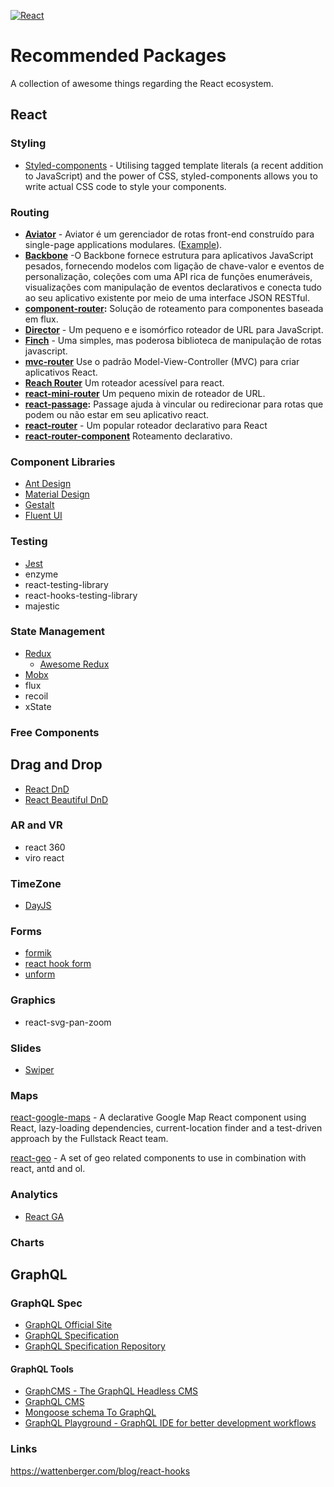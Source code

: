 [![React](https://img.shields.io/badge/react--blue?style=for-the-badge&logo=react&color=61dafb)](https://github.com/sindresorhus/awesome)

# Recommended Packages

A collection of awesome things regarding the React ecosystem.

## React

### Styling

- [Styled-components](https://github.com/styled-components/styled-components) - Utilising tagged template literals (a recent addition to JavaScript) and the power of CSS, styled-components allows you to write actual CSS code to style your components.

### Routing

- **[Aviator](https://github.com/swipely/aviator)** - Aviator é um gerenciador de rotas front-end construído para single-page applications modulares. ([Example](https://gist.github.com/hojberg/9549330)).
- **[Backbone](https://backbonejs.org/)** -O Backbone fornece estrutura para aplicativos JavaScript pesados, fornecendo modelos com ligação de chave-valor e eventos de personalização, coleções com uma API rica de funções enumeráveis, visualizações com manipulação de eventos declarativos e conecta tudo ao seu aplicativo existente por meio de uma interface JSON RESTful.
- **[component-router](https://github.com/in-flux/component-router):** Solução de roteamento para componentes baseada em flux.
- **[Director](https://github.com/flatiron/director)** - Um pequeno e e isomórfico roteador de URL para JavaScript.
- **[Finch](http://stoodder.github.io/finchjs/)** - Uma simples, mas poderosa biblioteca de manipulação de rotas javascript.
- **[mvc-router](https://github.com/rajeev-k/mvc-router)** Use o padrão Model-View-Controller (MVC) para criar aplicativos React.
- **[Reach Router](https://reach.tech/router)** Um roteador acessível para react.
- **[react-mini-router](https://github.com/larrymyers/react-mini-router)** Um pequeno mixin de roteador de URL.
- **[react-passage](https://github.com/dollarshaveclub/react-passage):** Passage ajuda à vincular ou redirecionar para rotas que podem ou não estar em seu aplicativo react.
- **[react-router](https://github.com/rackt/react-router)** - Um popular roteador declarativo para React
- **[react-router-component](https://github.com/andreypopp/react-router-component)** Roteamento declarativo.

### Component Libraries

- [Ant Design](http://ant.design/)
- [Material Design](https://material-ui.com/)
- [Gestalt](https://www.npmjs.com/package/gestalt)
- [Fluent UI](https://github.com/microsoft/fluentui)

### Testing

- [Jest](https://jestjs.io/docs/en/getting-started.html)
- enzyme
- react-testing-library
- react-hooks-testing-library
- majestic

### State Management

- [Redux](https://github.com/reduxjs/redux)
  - [Awesome Redux](https://github.com/xgrommx/awesome-redux)
- [Mobx](https://github.com/mobxjs/mobx)
- flux
- recoil
- xState

### Free Components

## Drag and Drop

- [React DnD](https://github.com/react-dnd/react-dnd)
- [React Beautiful DnD](https://github.com/atlassian/react-beautiful-dnd)

### AR and VR

- react 360
- viro react

### TimeZone

- [DayJS](https://github.com/iamkun/dayjs)

### Forms

- [formik](https://formik.org/docs/overview)
- [react hook form](https://react-hook-form.com/get-started)
- [unform](https://github.com/Rocketseat/unform)

### Graphics

- react-svg-pan-zoom

### Slides

- [Swiper](https://swiperjs.com/get-started/)

### Maps

[react-google-maps](https://github.com/tomchentw/react-google-maps) - A declarative Google Map React component using React, lazy-loading dependencies, current-location finder and a test-driven approach by the Fullstack React team.

[react-geo](https://github.com/terrestris/react-geo) - A set of geo related components to use in combination with react, antd and ol.

### Analytics

- [React GA](https://github.com/react-ga/react-ga)

### Charts

## GraphQL

### GraphQL Spec

- [GraphQL Official Site](http://graphql.org/)
- [GraphQL Specification](https://github.com/graphql/graphql-spec/tree/master/spec)
- [GraphQL Specification Repository](https://github.com/facebook/graphql)

#### GraphQL Tools

- [GraphCMS - The GraphQL Headless CMS](https://graphcms.com)
- [GraphQL CMS](https://github.com/sarkistlt/graphql-auto-generating-cms)
- [Mongoose schema To GraphQL](https://github.com/sarkistlt/mongoose-schema-to-graphql)
- [GraphQL Playground - GraphQL IDE for better development workflows](https://github.com/graphcool/graphql-playground)

### Links

https://wattenberger.com/blog/react-hooks
